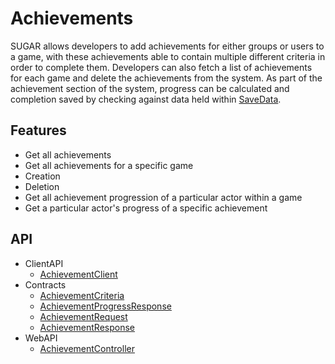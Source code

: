 # Achievements
SUGAR allows developers to add achievements for either groups or users to a game, with these achievements able to contain multiple different criteria in order to complete them. Developers can also fetch a list of achievements for each game and delete the achievements from the system. As part of the achievement section of the system, progress can be calculated and completion saved by checking against data held within [SaveData](/articles/SaveData).

## Features
* Get all achievements
* Get all achievements for a specific game
* Creation
* Deletion
* Get all achievement progression of a particular actor within a game
* Get a particular actor's progress of a specific achievement 


## API
* ClientAPI
    * [AchievementClient](/api/PlayGen.SUGAR.ClientAPI.AchievementClient)
* Contracts
    * [AchievementCriteria](/api/PlayGen.SUGAR.Contracts.AchievementCriteria)
    * [AchievementProgressResponse](/api/PlayGen.SUGAR.Contracts.AchievementProgressResponse)
    * [AchievementRequest](/api/PlayGen.SUGAR.Contracts.AchievementRequest)
    * [AchievementResponse](/api/PlayGen.SUGAR.Contracts.AchievementResponse)
* WebAPI
    * [AchievementController](/api/PlayGen.SUGAR.WebAPI.Controllers.AchievementController)
